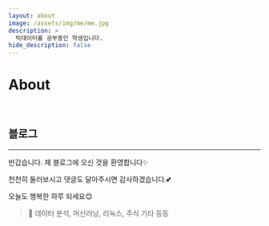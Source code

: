 ```yaml
---
layout: about
image: /assets/img/me/me.jpg
description: >
  빅데이터를 공부중인 학생입니다.
hide_description: false
---
```


# About

<!--author-->

<br>

## 블로그
---
반갑습니다. 제 블로그에 오신 것을 환영합니다✨  

천천히 둘러보시고 댓글도 달아주시면 감사하겠습니다.💕

오늘도 행복한 하루 되세요😊

> 📝 데이터 분석, 머신러닝, 리눅스, 주식 기타 등등

